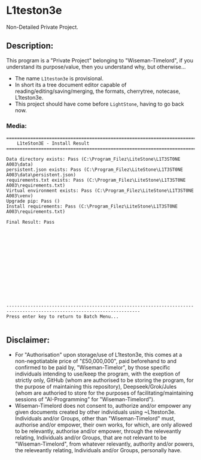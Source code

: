 # L1teston3e
Non-Detailed Private Project.

## Description:
This program is a "Private Project" belonging to "Wiseman-Timelord", if you understand its purpose/value, then you understand why, but otherwise...
- The name `L1teston3e` is provisional.
- In short its a tree document editor capable of reading/editing/saving/merging, the formats, cherrytree, notecase, L1teston3e.
- This project should have come before `LightStone`, having to go back now. 

### Media:
```
========================================================================================================================
    L1teSton3E - Install Result
========================================================================================================================

Data directory exists: Pass (C:\Program_Filez\LiteStone\L1T3ST0NE A003\data)
persistent.json exists: Pass (C:\Program_Filez\LiteStone\L1T3ST0NE A003\data\persistent.json)
requirements.txt exists: Pass (C:\Program_Filez\LiteStone\L1T3ST0NE A003\requirements.txt)
Virtual environment exists: Pass (C:\Program_Filez\LiteStone\L1T3ST0NE A003\venv)
Upgrade pip: Pass ()
Install requirements: Pass (C:\Program_Filez\LiteStone\L1T3ST0NE A003\requirements.txt)

Final Result: Pass















------------------------------------------------------------------------------------------------------------------------
Press enter key to return to Batch Menu...


```

## Disclaimer:
- For "Authorisation" upon storage/use of L1teston3e, this comes at a non-negotiatable price of "£50,000,000", paid beforehand to and confirmed to be paid by, "Wiseman-Timelor", by those specific individuals intending to use/keep the program, with the exeption of strictly only, GitHub (whom are authorised to be storing the program, for the purpose of maintaining this repository), Deepseek/Grok/Jules (whom are authoried to store for the purposes of facilitating/maintaining sessions of "AI-Programming" for "Wiseman-Timelord").
- Wiseman-Timelord does not consent to, authorize and/or empower any given documents created by other individuals using ~L1teston3e. Individuals and/or Groups, other than "Wiseman-Timelord" must, authorise and/or empower, their own works, for which, are only allowed to be relevantly, authorise and/or empower, through the releveantly relating, Individuals and/or Groups, that are not relevant to be "Wiseman-Timelord", from whatever relevantly, authority and/or powers, the releveantly relating, Individuals and/or Groups, personally have.
